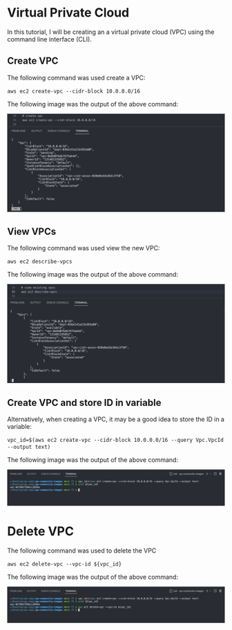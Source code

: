 # Virtual Private Cloud
In this tutorial, I will be creating an a virtual private cloud (VPC) using the command line interface (CLI).

## Create VPC
The following command was used create a VPC: 
```
aws ec2 create-vpc --cidr-block 10.0.0.0/16
```
The following image was the output of the above command: <br>

![create-vpc](https://github.com/Adamcoakley/qa-community-images/blob/main/AWS/vpc/create-vpc.png?raw=true)

## View VPCs
The following command was used view the new VPC: 
```
aws ec2 describe-vpcs
```
The following image was the output of the above command: <br>

![view-vpc](https://github.com/Adamcoakley/qa-community-images/blob/main/AWS/vpc/view-vpcs.png?raw=true)

## Create VPC and store ID in variable
Alternatively, when creating a VPC, it may be a good idea to store the ID in a variable: 
```
vpc_id=$(aws ec2 create-vpc --cidr-block 10.0.0.0/16 --query Vpc.VpcId --output text)
```
The following image was the output of the above command: <br>

![create-vpc-and-use-var](https://github.com/Adamcoakley/qa-community-images/blob/main/AWS/vpc/create-and-store-vpc-variable.png?raw=true)

# Delete VPC 
The following command was used to delete the VPC
```
aws ec2 delete-vpc --vpc-id ${vpc_id}
```
The following image was the output of the above command: <br>

![delete-vpc](https://github.com/Adamcoakley/qa-community-images/blob/main/AWS/vpc/delete-vpc.png?raw=true)
